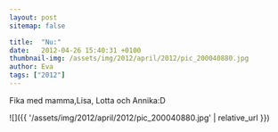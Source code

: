```yaml
---
layout: post
sitemap: false

title:  "Nu:"
date:   2012-04-26 15:40:31 +0100
thumbnail-img: /assets/img/2012/april/2012/pic_200040880.jpg
author: Eva
tags: ["2012"]
---
```


Fika med mamma,Lisa, Lotta och Annika:D

![]({{ '/assets/img/2012/april/2012/pic_200040880.jpg'  | relative_url }})

